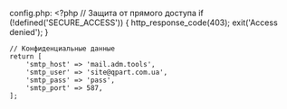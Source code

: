 config.php:
    <?php
    // Защита от прямого доступа
    if (!defined('SECURE_ACCESS')) {
        http_response_code(403);
        exit('Access denied');
    }

    // Конфиденциальные данные
    return [
        'smtp_host' => 'mail.adm.tools',
        'smtp_user' => 'site@qpart.com.ua',
        'smtp_pass' => 'pass',
        'smtp_port' => 587,
    ];

